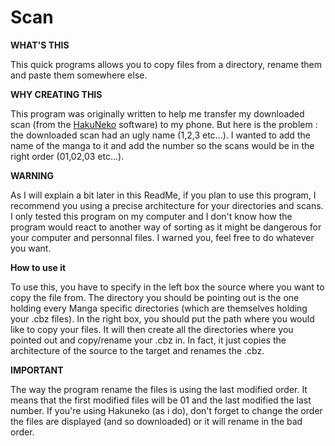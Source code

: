 # Scan

**WHAT'S THIS**

   This quick programs allows you to copy files from a directory, rename them and paste them somewhere else.


**WHY CREATING THIS**

   This program was originally written to help me transfer my downloaded scan (from the [HakuNeko](https://sourceforge.net/projects/hakuneko/) software) to my phone. But here is the problem : the downloaded scan had an ugly name (1,2,3 etc...). I wanted to add the name of the manga to it and add the number so the scans would be in the right order (01,02,03 etc...).
  

**WARNING**
  
   As I will explain a bit later in this ReadMe, if you plan to use this program, I recommend you using a precise architecture for your directories and scans. I only tested this program on my computer and I don't know how the program would react to another way of sorting as it might be dangerous for your computer and personnal files. I warned you, feel free to do whatever you want.
  

**How to use it**

   To use this, you have to specify in the left box the source where you want to copy the file from. The directory you should be pointing out is the one holding every Manga specific directories (which are themselves holding your .cbz files).
   In the right box, you should put the path where you would like to copy your files. It will then create all the directories where you pointed out and copy/rename your .cbz in. In fact, it just copies the architecture of the source to the target and renames the .cbz.
   

**IMPORTANT**

   The way the program rename the files is using the last modified order. It means that the first modified files will be 01 and the last modified the last number.
   If you're using Hakuneko (as i do), don't forget to change the order the files are displayed (and so downloaded) or it will rename in the bad order.
